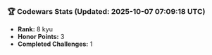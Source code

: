 ### 🏆 Codewars Stats (Updated: 2025-10-07 07:09:18 UTC)

- **Rank:** 8 kyu
- **Honor Points:** 3
- **Completed Challenges:** 1
